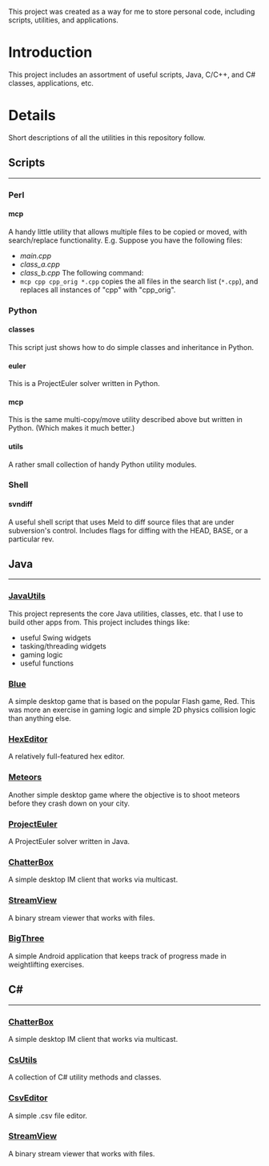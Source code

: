 This project was created as a way for me to store personal code, including scripts, utilities, and applications.

# Introduction #

This project includes an assortment of useful scripts, Java, C/C++, and C# classes, applications, etc.

# Details #
Short descriptions of all the utilities in this repository follow.

## Scripts ##

---


### Perl ###
#### mcp ####
A handy little utility that allows multiple files to be copied or moved, with search/replace functionality.
E.g. Suppose you have the following files:
  * _main.cpp_
  * _class\_a.cpp_
  * _class\_b.cpp_
The following command:
  * `mcp cpp cpp_orig *.cpp`
copies the all files in the search list (`*.cpp`), and replaces all instances of "cpp" with "cpp\_orig".

### Python ###
#### classes ####
This script just shows how to do simple classes and inheritance in Python.

#### euler ####
This is a ProjectEuler solver written in Python.

#### mcp ####
This is the same multi-copy/move utility described above but written in Python. (Which makes it much better.)

#### utils ####
A rather small collection of handy Python utility modules.

### Shell ###

#### svndiff ####
A useful shell script that uses Meld to diff source files that are under subversion's control. Includes flags for diffing with the HEAD, BASE, or a particular rev.

## Java ##

---


### [JavaUtils](JavaUtils.md) ###
This project represents the core Java utilities, classes, etc. that I use to build other apps from. This project includes things like:
  * useful Swing widgets
  * tasking/threading widgets
  * gaming logic
  * useful functions

### [Blue](Blue.md) ###
A simple desktop game that is based on the popular Flash game, Red. This was more an exercise in gaming logic and simple 2D physics collision logic than anything else.

### [HexEditor](HexEditor.md) ###
A relatively full-featured hex editor.

### [Meteors](Meteors.md) ###
Another simple desktop game where the objective is to shoot meteors before they crash down on your city.

### [ProjectEuler](ProjectEuler.md) ###
A ProjectEuler solver written in Java.

### [ChatterBox](ChatterBox.md) ###
A simple desktop IM client that works via multicast.

### [StreamView](StreamView.md) ###
A binary stream viewer that works with files.

### [BigThree](BigThree.md) ###
A simple Android application that keeps track of progress made in weightlifting exercises.

## C# ##

---


### [ChatterBox](ChatterBoxCSharp.md) ###
A simple desktop IM client that works via multicast.

### [CsUtils](CsUtils.md) ###
A collection of C# utility methods and classes.

### [CsvEditor](CsvEditor.md) ###
A simple .csv file editor.

### [StreamView](StreamViewCSharp.md) ###
A binary stream viewer that works with files.